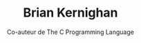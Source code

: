 ---
visibleInCms: true
weight: 4
title: Brian Kernighan
subtitle: Co-auteur de The C Programming Language
img: /images/testimonies/brian.jpeg
---